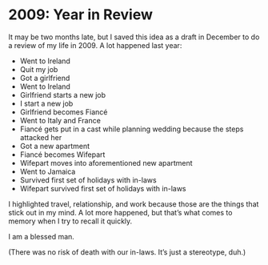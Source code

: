 <!--data 2010-03-11 #yearInReview #noIndex -->

# 2009: Year in Review

It may be two months late, but I saved this idea as a draft in December to do a review of my life in 2009. A lot happened last year:

- Went to Ireland
- Quit my job
- Got a girlfriend
- Went to Ireland
- Girlfriend starts a new job
- I start a new job
- Girlfriend becomes Fiancé
- Went to Italy and France
- Fiancé gets put in a cast while planning wedding because the steps attacked her
- Got a new apartment
- Fiancé becomes Wifepart
- Wifepart moves into aforementioned new apartment
- Went to Jamaica
- Survived first set of holidays with in-laws
- Wifepart survived first set of holidays with in-laws

I highlighted travel, relationship, and work because those are the things that stick out in my mind. A lot more happened, but that’s what comes to memory when I try to recall it quickly.

I am a blessed man.

(There was no risk of death with our in-laws. It’s just a stereotype, duh.)
